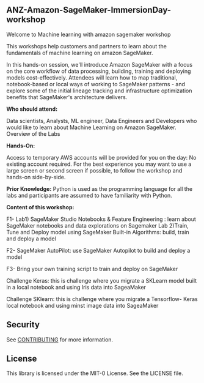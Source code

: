 ## ANZ-Amazon-SageMaker-ImmersionDay-workshop

Welcome to Machine learning with amazon sagemaker workshop

This workshops help customers and partners to learn about the fundamentals of machine learning on amazon SageMaker.

In this hands-on session, we'll introduce Amazon SageMaker with a focus on the core workflow of data processing, building, training and deploying models cost-effectively. Attendees will learn how to map traditional, notebook-based or local ways of working to SageMaker patterns - and explore some of the initial lineage tracking and infrastructure optimization benefits that SageMaker's architecture delivers.

**Who should attend:**

Data scientists, Analysts, ML engineer, Data Engineers and Developers who would like to learn about Machine Learning on Amazon SageMaker.
Overview of the Labs


**Hands-On:**

Access to temporary AWS accounts will be provided for you on the day: No existing account required. For the best experience you may want to use a large screen or second screen if possible, to follow the workshop and hands-on side-by-side.

**Prior Knowledge:** 
Python is used as the programming language for all the labs and participants are assumed to have familiarity with Python.

**Content of this workshop:**

F1- Lab1) SageMaker Studio Notebooks & Feature Engineering : learn about SageMaker notebooks and data explorations on Sagemaker
Lab 2)Train, Tune and Deploy model using SageMaker Built-in Algorithms: build, train and deploy a model

F2- SageMaker AutoPilot: use SageMaker Autopilot to build and deploy a model

F3- Bring your own training script  to train and deploy on SageMaker

Challenge Keras: this is challenge where you migrate a SKLearn model built in a local notebook and using Iris data into SageaMaker

Challenge SKlearn: this is challenge where you migrate a Tensorflow- Keras local notebook and using minst image data into SageaMaker

## Security

See [CONTRIBUTING](CONTRIBUTING.md#security-issue-notifications) for more information.

## License

This library is licensed under the MIT-0 License. See the LICENSE file.

